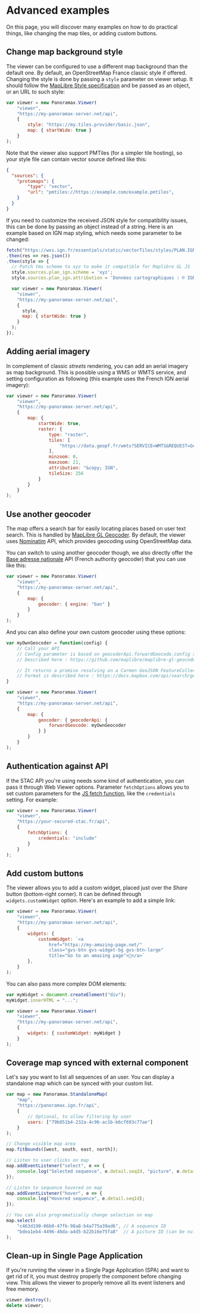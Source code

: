 # Advanced examples

On this page, you will discover many examples on how to do practical things, like changing the map tiles, or adding custom buttons.

## Change map background style

The viewer can be configured to use a different map background than the default one. By default, an OpenStreetMap France classic style if offered. Changing the style is done by passing a `style` parameter on viewer setup. It should follow the [MapLibre Style specification](https://maplibre.org/maplibre-style-spec) and be passed as an object, or an URL to such style:

```js
var viewer = new Panoramax.Viewer(
	"viewer",
	"https://my-panoramax-server.net/api",
	{
		style: "https://my.tiles.provider/basic.json",
		map: { startWide: true }
	}
);
```

Note that the viewer also support PMTiles (for a simpler tile hosting), so your style file can contain vector source defined like this:

```json
{
  "sources": {
    "protomaps": {
        "type": "vector",
        "url": "pmtiles://https://example.com/example.pmtiles",
    }
  }
}
```

If you need to customize the received JSON style for compatibility issues, this can be done by passing an object instead of a string. Here is an example based on IGN map styling, which needs some parameter to be changed:

```js
fetch("https://wxs.ign.fr/essentiels/static/vectorTiles/styles/PLAN.IGN/standard.json")
.then(res => res.json())
.then(style => {
  // Patch tms scheme to xyz to make it compatible for Maplibre GL JS
  style.sources.plan_ign.scheme = 'xyz';
  style.sources.plan_ign.attribution = 'Données cartographiques : © IGN';

  var viewer = new Panoramax.Viewer(
    "viewer",
    "https://my-panoramax-server.net/api",
    {
	  style,
      map: { startWide: true }
    }
  );
});
```

## Adding aerial imagery

In complement of classic _streets_ rendering, you can add an aerial imagery as map background. This is possible using a WMS or WMTS service, and setting configuration as following (this example uses the French IGN aerial imagery):

```js
var viewer = new Panoramax.Viewer(
	"viewer",
	"https://my-panoramax-server.net/api",
	{
		map: {
			startWide: true,
			raster: {
				type: "raster",
				tiles: [
					"https://data.geopf.fr/wmts?SERVICE=WMTS&REQUEST=GetTile&VERSION=1.0.0&LAYER=ORTHOIMAGERY.ORTHOPHOTOS&STYLE=normal&FORMAT=image/jpeg&TILEMATRIXSET=PM_0_21&TILEMATRIX={z}&TILEROW={y}&TILECOL={x}"
				],
				minzoom: 0,
				maxzoom: 21,
				attribution: "&copy; IGN",
				tileSize: 256
			}
		}
	}
);
```

## Use another geocoder

The map offers a search bar for easily locating places based on user text search. This is handled by [MapLibre GL Geocoder](https://github.com/maplibre/maplibre-gl-geocoder). By default, the viewer uses [Nominatim](https://nominatim.org/) API, which provides geocoding using OpenStreetMap data.

You can switch to using another geocoder though, we also directly offer the [Base adresse nationale](https://adresse.data.gouv.fr/) API (French authority geocoder) that you can use like this:

```js
var viewer = new Panoramax.Viewer(
	"viewer",
	"https://my-panoramax-server.net/api",
	{
		map: {
			geocoder: { engine: "ban" }
		}
	}
);
```

And you can also define your own custom geocoder using these options:

```js
var myOwnGeocoder = function(config) {
	// Call your API
	// Config parameter is based on geocoderApi.forwardGeocode.config structure
	// Described here : https://github.com/maplibre/maplibre-gl-geocoder/blob/main/API.md#setgeocoderapi

	// It returns a promise resolving on a Carmen GeoJSON FeatureCollection
	// Format is described here : https://docs.mapbox.com/api/search/geocoding/#geocoding-response-object
}

var viewer = new Panoramax.Viewer(
	"viewer",
	"https://my-panoramax-server.net/api",
	{
		map: {
			geocoder: { geocoderApi: {
				forwardGeocode: myOwnGeocoder
			} }
		}
	}
);
```

## Authentication against API

If the STAC API you're using needs some kind of authentication, you can pass it through Web Viewer options. Parameter `fetchOptions` allows you to set custom parameters for the [JS fetch function](https://developer.mozilla.org/en-US/docs/Web/API/fetch#parameters), like the `credentials` setting. For example:

```js
var viewer = new Panoramax.Viewer(
	"viewer",
	"https://your-secured-stac.fr/api",
	{
		fetchOptions: {
			credentials: "include"
		}
	}
);
```

## Add custom buttons

The viewer allows you to add a custom widget, placed just over the _Share_ button (bottom-right corner). It can be defined through `widgets.customWidget` option. Here's an example to add a simple link:

```js
var viewer = new Panoramax.Viewer(
	"viewer",
	"https://my-panoramax-server.net/api",
	{
		widgets: {
			customWidget: `<a
				href="https://my-amazing-page.net/"
				class="gvs-btn gvs-widget-bg gvs-btn-large"
				title="Go to an amazing page">🤩</a>`
		},
	}
);
```

You can also pass more complex DOM elements:

```js
var myWidget = document.createElement("div");
myWidget.innerHTML = "...";

var viewer = new Panoramax.Viewer(
	"viewer",
	"https://my-panoramax-server.net/api",
	{
		widgets: { customWidget: myWidget }
	}
);
```


## Coverage map synced with external component

Let's say you want to list all sequences of an user. You can display a standalone map which can be synced with your custom list.

```js
var map = new Panoramax.StandaloneMap(
	"map",
	"https://panoramax.ign.fr/api",
	{
		// Optional, to allow filtering by user
		users: ["79b851b4-232a-4c96-ac1b-b6cf693c77ae"]
	}
);

// Change visible map area
map.fitBounds([west, south, east, north]);

// Listen to user clicks on map
map.addEventListener("select", e => {
	console.log("Selected sequence", e.detail.seqId, "picture", e.detail.picId);
});

// Listen to sequence hovered on map
map.addEventListener("hover", e => {
	console.log("Hovered sequence", e.detail.seqId);
});

// You can also programatically change selection on map
map.select(
	"c463d190-06b0-47fb-98a8-b4a775a39ad6", // A sequence ID
	"bdea1eb4-4496-46da-a4d5-b22b16e75fa8"  // A picture ID (can be null if unknown)
);
```


## Clean-up in Single Page Application

If you're running the viewer in a Single Page Application (SPA) and want to get rid of it, you must destroy properly the component before changing view. This allows the viewer to properly remove all its event listeners and free memory.

```js
viewer.destroy();
delete viewer;
```
